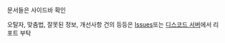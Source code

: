문서들은 사이드바 확인

오탈자, 맞춤법, 잘못된 정보, 개선사항 건의 등등은 [Issues](https://github.com/DominoKorean/doc-blog/issues)또는 [디스코드 서버](discord.gg/D5zEJx3AFE 
)에서 리포트 부탁